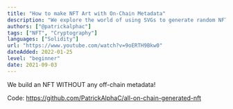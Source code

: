 ```yaml
---
title: "How to make NFT Art with On-Chain Metadata"
description: "We explore the world of using SVGs to generate random NFT ImageURIs and Metadata 100% on-chain. In combination with Chainlink VRF to create randomness and true scarcity. "
authors: ["@patrickalphac"]
tags: ["NFT", "Cryptography"]
languages: ["Solidity"]
url: "https://www.youtube.com/watch?v=9oERTH9Bkw0"
dateAdded: 2022-01-25
level: "beginner"
date: 2021-09-03
---
```


We build an NFT WITHOUT any off-chain metadata!

Code: https://github.com/PatrickAlphaC/all-on-chain-generated-nft
